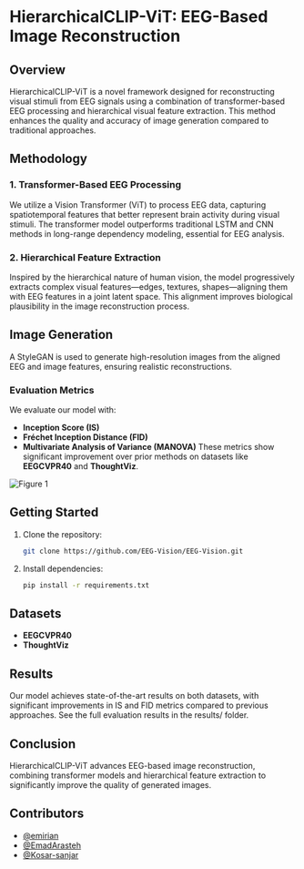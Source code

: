 # HierarchicalCLIP-ViT: EEG-Based Image Reconstruction

## Overview
HierarchicalCLIP-ViT is a novel framework designed for reconstructing visual stimuli from EEG signals using a combination of transformer-based EEG processing and hierarchical visual feature extraction. This method enhances the quality and accuracy of image generation compared to traditional approaches.


## Methodology
### 1. Transformer-Based EEG Processing
We utilize a Vision Transformer (ViT) to process EEG data, capturing spatiotemporal features that better represent brain activity during visual stimuli. The transformer model outperforms traditional LSTM and CNN methods in long-range dependency modeling, essential for EEG analysis.

### 2. Hierarchical Feature Extraction
Inspired by the hierarchical nature of human vision, the model progressively extracts complex visual features—edges, textures, shapes—aligning them with EEG features in a joint latent space. This alignment improves biological plausibility in the image reconstruction process.

## Image Generation
A StyleGAN is used to generate high-resolution images from the aligned EEG and image features, ensuring realistic reconstructions.

### Evaluation Metrics
We evaluate our model with:
- **Inception Score (IS)**
- **Fréchet Inception Distance (FID)**
- **Multivariate Analysis of Variance (MANOVA)**
These metrics show significant improvement over prior methods on datasets like **EEGCVPR40** and **ThoughtViz**.

![Figure 1](EEG_Image.png)

## Getting Started

1. Clone the repository:
   ```bash
   git clone https://github.com/EEG-Vision/EEG-Vision.git

2. Install dependencies:
   ```bash
   pip install -r requirements.txt

## Datasets
- **EEGCVPR40**
- **ThoughtViz**

## Results
Our model achieves state-of-the-art results on both datasets, with significant improvements in IS and FID metrics compared to previous approaches. See the full evaluation results in the results/ folder.

## Conclusion
HierarchicalCLIP-ViT advances EEG-based image reconstruction, combining transformer models and hierarchical feature extraction to significantly improve the quality of generated images.

## Contributors
- [@emirian](https://github.com/emirian)
- [@EmadArasteh](https://github.com/EmadArasteh)
- [@Kosar-sanjar](https://github.com/Kosar-sanjar)
